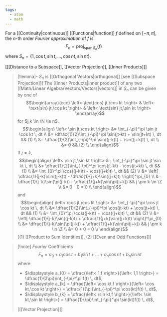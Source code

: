 ```yaml
---
tags:
  - atom
  - math
---
```

For a [[Continuity|continuous]] [[Functions|function]] $f$ defined on $\left[ -\pi,\pi \right]$, the $n$-th order *Fourier approximation* of $f$ is
$$F_{n} = \text{proj}_{\text{span}\,S_{n}}(f)$$
where $S_{n} = \{ 1,\cos t,\sin t,\dots,\cos nt,\sin nt \}$.

\[[[Distance to a Subspace]], [[Vector Projection]], [[Inner Products]]\]

> [!lemma]- $S_{n}$ is [[Orthogonal Vectors|orthogonal]] \[see [[Subspace Projection]]\]
> The [[Inner Products|inner product]] of any two [[Math/Linear Algebra/Vectors/Vectors|vectors]] in $S_{n}$ can be given by one of
> $$\begin{array}{ccc}
> 	\left< \text{cos} jt,\cos kt \right> &
> 	\left< \text{sin} jt,\cos kt \right> &
> 	\left< \text{sin} jt,\sin kt \right>
> \end{array}$$
> for $j,k \in \N \le n$.
> $$\begin{align}
> 	\left< \sin jt,\cos kt \right> &= \int_{-\pi}^\pi \sin jt \cos kt \, dt \\
> 	&= \dfrac{1}{2}\int_{-\pi}^\pi \sin(jt-kt) + \sin(jt+kt) \, dt && (1) \\
> 	&= \dfrac{1}{2}\int_{-\pi}^\pi \sin((j-k)t) + \sin((j+k)t) \, dt \\
> 	&= 0 && (2) \\
> \end{align}$$
> If $j \ne k$,
> $$\begin{align}
> 	\left< \sin jt,\sin kt \right> &= \int_{-\pi}^\pi \sin jt \sin kt \, dt \\
> 	&= \dfrac{1}{2}\int_{-\pi}^\pi \cos(jt-kt) - \cos(jt+kt) \, dt && (1) \\
> 	&= \int_{0}^\pi \cos((j-k)t) - \cos((j+k)t) \, dt && (2) \\
> 	&= \left[ \dfrac{1}{j-k}\sin((j-k)t) - \dfrac{1}{j+k}\sin((j+k)t) \right]^\pi_{0} \\
> 	&= \dfrac{1}{j-k}\sin(\pi(j-k)) - \dfrac{1}{j+k}\sin(\pi(j+k)) && j \pm k \in \Z \\
> 	&= 0 - 0 = 0 \\
> \end{align}$$
> and
> $$\begin{align}
> 	\left< \cos jt,\cos kt \right> &= \int_{-\pi}^\pi \cos jt \cos kt \, dt \\
> 	&= \dfrac{1}{2}\int_{-\pi}^\pi \cos(jt-kt) + \cos(jt+kt) \, dt && (1) \\
> 	&= \int_{0}^\pi \cos((j-k)t) + \cos((j+k)t) \, dt && (2) \\
> 	&= \left[ \dfrac{1}{j-k}\sin((j-k)t) + \dfrac{1}{j+k}\sin((j+k)t) \right]^\pi_{0} \\
> 	&= \dfrac{1}{j-k}\sin(\pi(j-k)) + \dfrac{1}{j+k}\sin(\pi(j+k)) && j \pm k \in \Z \\
> 	&= 0 + 0 = 0 \\
> \end{align}$$
> \[$(1)$ [[Product to Sum Identities]], $(2)$ [[Even and Odd Functions]]\]


> [!note] *Fourier* Coefficients
> $$F_{n} = a_{0} + a_{1}\cos t + b_{1}\sin t + \dots + a_{n}\cos nt+b_{n}\sin nt$$
> where
> - $\displaystyle a_{0} = \dfrac{\left< 1,f \right>}{\left< 1,1 \right>} = \dfrac{1}{2\pi}\int_{-\pi}^\pi f(t) \, dt$,
> - $\displaystyle a_{k} = \dfrac{\left< \cos kt,f \right>}{\left< \cos kt,\cos kt \right>} = \dfrac{1}{\pi}\int_{-\pi}^\pi \cos(kt)f(t) \, dt$,
> - $\displaystyle b_{k} = \dfrac{\left< \sin kt,f \right>}{\left< \sin kt,\sin kt \right>} = \dfrac{1}{\pi}\int_{-\pi}^\pi \sin(kt)f(t) \, dt$,
> 
> \[[[Vector Projection]]\]